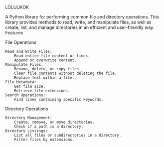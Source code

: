 LOLUUKOK

A Python library for performing common file and directory operations. This library provides methods to read, write, and manipulate files, as well as create, list, and manage directories in an efficient and user-friendly way.
Features

File Operations

    Read and Write Files:
        Read entire file content or lines.
        Append or overwrite content.
    Manipulate Files:
        Rename, delete, or copy files.
        Clear file contents without deleting the file.
        Replace text within a file.
    File Metadata:
        Get file size.
        Retrieve file extensions.
    Search Operations:
        Find lines containing specific keywords.

Directory Operations

    Directory Management:
        Create, remove, or move directories.
        Check if a path is a directory.
    Directory Listings:
        List all files or subdirectories in a directory.
        Filter files by extensions.